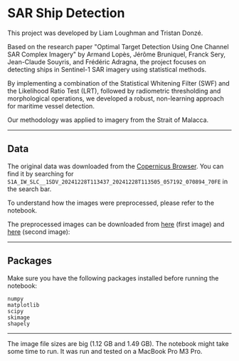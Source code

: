 # SAR Ship Detection

This project was developed by Liam Loughman and Tristan Donzé.

Based on the research paper "Optimal Target Detection Using One Channel SAR Complex Imagery" by Armand Lopès, Jérôme Bruniquel, Franck Sery, Jean-Claude Souyris, and Frédéric Adragna, the project focuses on detecting ships in Sentinel-1 SAR imagery using statistical methods.

By implementing a combination of the Statistical Whitening Filter (SWF) and the Likelihood Ratio Test (LRT), followed by radiometric thresholding and morphological operations, we developed a robust, non-learning approach for maritime vessel detection. 

Our methodology was applied to imagery from the Strait of Malacca.

---

## Data

The original data was downloaded from the [Copernicus Browser](https://browser.dataspace.copernicus.eu). You can find it by searching for `S1A_IW_SLC__1SDV_20241228T113437_20241228T113505_057192_070894_70FE` in the search bar.

To understand how the images were preprocessed, please refer to the notebook.

The preprocessed images can be downloaded from [here](https://www.icloud.com/iclouddrive/032K1jARLtETKiQylxUk3x2rA#S1A%5FIW1%5FSLC%5FCal%5Fvv%5Fintensity%5FVV%5FIW1) (first image) and [here](https://www.icloud.com/iclouddrive/063xa-i5fq8jPyNtceDQST15A#S1A%5FIW1%5FSLC%5FCal%5Fvv%5Fintensity%5FVV%5FIW2) (second image):

---

## Packages

Make sure you have the following packages installed before running the notebook:

```
numpy
matplotlib
scipy
skimage
shapely
```

---

The image file sizes are big (1.12 GB and 1.49 GB). The notebook might take some time to run. It was run and tested on a MacBook Pro M3 Pro.
